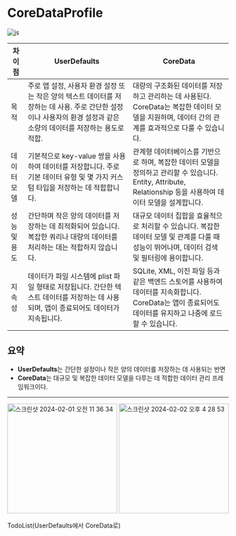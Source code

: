# CoreDataProfile
![js](https://img.shields.io/badge/Swift-FA7343?style=for-the-badge&logo=swift&logoColor=white)



|차이점|UserDefaults|**CoreData**|
|------|---|---|
|목적|주로 앱 설정, 사용자 환경 설정 또는 작은 양의 텍스트 데이터를 저장하는 데 사용. 주로 간단한 설정이나 사용자의 환경 설정과 같은 소량의 데이터를 저장하는 용도로 적합.|대량의 구조화된 데이터를 저장하고 관리하는 데 사용된다. CoreData는 복잡한 데이터 모델을 지원하며, 데이터 간의 관계를 효과적으로 다룰 수 있습니다.|
|데이터 모델|기본적으로 key-value 쌍을 사용하여 데이터를 저장합니다. 주로 기본 데이터 유형 및 몇 가지 커스텀 타입을 저장하는 데 적합합니다.|관계형 데이터베이스를 기반으로 하며, 복잡한 데이터 모델을 정의하고 관리할 수 있습니다. Entity, Attribute, Relationship 등을 사용하여 데이터 모델을 설계합니다.|
|성능 및 용도|간단하며 작은 양의 데이터를 저장하는 데 최적화되어 있습니다. 복잡한 쿼리나 대량의 데이터를 처리하는 데는 적합하지 않습니다.|대규모 데이터 집합을 효율적으로 처리할 수 있습니다. 복잡한 데이터 모델 및 관계를 다룰 때 성능이 뛰어나며, 데이터 검색 및 필터링에 용이합니다.|
|지속성|데이터가 파일 시스템에 plist 파일 형태로 저장됩니다. 간단한 텍스트 데이터를 저장하는 데 사용되며, 앱이 종료되어도 데이터가 지속됩니다.|SQLite, XML, 이진 파일 등과 같은 백엔드 스토어를 사용하여 데이터를 지속화합니다. CoreData는 앱이 종료되어도 데이터를 유지하고 나중에 로드할 수 있습니다.|

## 요약
- **UserDefaults**는 간단한 설정이나 작은 양의 데이터를 저장하는 데 사용되는 반면
- **CoreData**는 대규모 및 복잡한 데이터 모델을 다루는 데 적합한 데이터 관리 프레임워크이다.
---

<img width="250" alt="스크린샷 2024-02-01 오전 11 36 34" src="https://github.com/JosephSeong/CoreDataProfile/assets/48307813/009ef953-35cb-4944-b6a3-c18ba4584c0e">

<img width="250" alt="스크린샷 2024-02-02 오후 4 28 53" src="https://github.com/JosephSeong/CoreDataProfile/assets/48307813/df84de8d-735b-4491-aafe-29b99bad27bf">




TodoList(UserDefaults에서 CoreData로)
